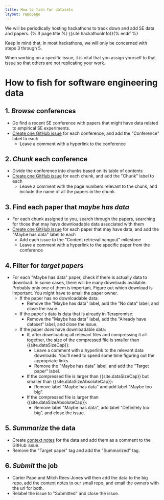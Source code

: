 ```yaml
---
title: How to fish for datasets
layout: repopage
---
```


We will be periodically hosting hackathons to track down and add SE data and papers.
{% if page.title %} {{site.hackathonInfo}}{% endif %}

Keep in mind that, in most hackathons, we will only be concerned with steps 3 through 5.

When working on a specific issue, it is vital that you assign yourself to that issue so that others are not replicating your work.

# How to fish for software engineering data

## 1. *Browse* conferences

* Go find a recent SE conference with papers that might have data related to empirical SE experiments.
* [Create one GitHub issue](https://github.com/opensciences/opensciences.github.io/issues/new) for each conference, and add the "Conference" label to each
    * Leave a comment with a hyperlink to the conference

## 2. *Chunk* each conference

* Divide the conference into chunks based on its table of contents
* [Create one GitHub issue](https://github.com/opensciences/opensciences.github.io/issues/new) for each chunk, and add the "Chunk" label to each
    * Leave a comment with the page numbers relevant to the chunk, and include the name of all the papers in the chunk.

## 3. Find each paper that *maybe has data*

* For each chunk assigned to you, search through the papers, searching for those that may have downloadable data associated with them
* [Create one GitHub issue](https://github.com/opensciences/opensciences.github.io/issues/new) for each paper that may have data, and add the "Maybe has data" label to each
    * Add each issue to the "Content retrieval hangout" milestone
    * Leave a comment with a hyperlink to the specific paper from the conference

## 4. Filter for *target paper*s

* For each "Maybe has data" paper, check if there is actually data to download. In some cases, there will be many downloads available. Probably only one of them is important. Figure out which download is important. You might have to email the paper owner.
    * If the paper has no downloadable data:
        * Remove the "Maybe has data" label, add the "No data" label, and close the issue.
    * If the paper's data is data that is already in Terapromise:
        * Remove the "Maybe has data" label, add the "Already have dataset" label, and close the issue.
    * If the paper _does_ have downloadable data:
        * If, after downloading all relevant files and compressing it all together, the size of the compressed file is smaller than {{site.dataSizeCap}}:
            * Leave a comment with a hyperlink to the relevant data downloads. You'll need to spend some time figuring out the appropriate links.
            * Remove the "Maybe has data" label, and add the "Target paper" label.
        * If the compressed file is larger than {{site.dataSizeCap}} but smaller than {{site.dataSizeAbsoluteCap}}:
            * Remove label "Maybe has data" and add label "Maybe too big".
        * If the compressed file is larger than {{site.dataSizeAbsoluteCap}}:
            * Remove label "Maybe has data", add label "Definitely too big", and close the issue.

## 5. *Summarize* the data
* Create [context notes](/repo/contribute/contextnotes.html) for the data and add them as a comment to the GitHub issue.
* Remove the "Target paper" tag and add the "Summarized" tag.

## 6. *Submit* the job

* Carter Pape and Mitch Rees-Jones will then add the data to the big repo, add the context notes to our small repo, and email the owners with the url for both.
* Relabel the issue to "Submitted" and close the issue.